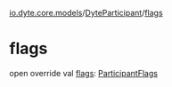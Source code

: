 [io.dyte.core.models](../index.md)/[DyteParticipant](index.md)/[flags](flags.md)

# flags


open override val [flags](flags.md): [ParticipantFlags](../-participant-flags/index.md)

